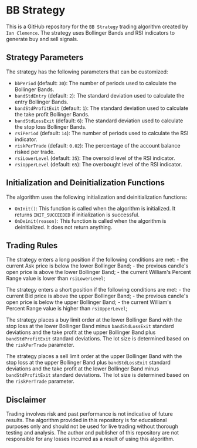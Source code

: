 # BB Strategy

This is a GitHub repository for the `BB Strategy` trading algorithm created by `Ian Clemence`. The strategy uses Bollinger Bands and RSI indicators to generate buy and sell signals.

## Strategy Parameters

The strategy has the following parameters that can be customized:

- `bbPeriod` (default: `30`): The number of periods used to calculate the Bollinger Bands.
- `bandStdEntry` (default: `2`): The standard deviation used to calculate the entry Bollinger Bands.
- `bandStdProfitExit` (default: `1`): The standard deviation used to calculate the take profit Bollinger Bands.
- `bandStdLossExit` (default: `6`): The standard deviation used to calculate the stop loss Bollinger Bands.
- `rsiPeriod` (default: `14`): The number of periods used to calculate the RSI indicator.
- `riskPerTrade` (default: `0.02`): The percentage of the account balance risked per trade.
- `rsiLowerLevel` (default: `35`): The oversold level of the RSI indicator.
- `rsiUpperLevel` (default: `65`): The overbought level of the RSI indicator.

## Initialization and Deinitialization Functions

The algorithm uses the following initialization and deinitialization functions:

- `OnInit()`: This function is called when the algorithm is initialized. It returns `INIT_SUCCEEDED` if initialization is successful.
- `OnDeinit(reason)`: This function is called when the algorithm is deinitialized. It does not return anything.

## Trading Rules

The strategy enters a long position if the following conditions are
met: - the current Ask price is below the lower Bollinger Band; - the
previous candle's open price is above the lower Bollinger Band; - the
current William's Percent Range value is lower than `rsiLowerLevel`;

The strategy enters a short position if the following conditions are
met: - the current Bid price is above the upper Bollinger Band; - the
previous candle's open price is below the upper Bollinger Band; - the
current William's Percent Range value is higher than `rsiUpperLevel`;

The strategy places a buy limit order at the lower Bollinger Band with
the stop loss at the lower Bollinger Band minus `bandStdLossExit`
standard deviations and the take profit at the upper Bollinger Band plus
`bandStdProfitExit` standard deviations. The lot size is determined
based on the `riskPerTrade` parameter.

The strategy places a sell limit order at the upper Bollinger Band with
the stop loss at the upper Bollinger Band plus `bandStdLossExit`
standard deviations and the take profit at the lower Bollinger Band
minus `bandStdProfitExit` standard deviations. The lot size is
determined based on the `riskPerTrade` parameter.

## Disclaimer

Trading involves risk and past performance is not indicative of future results. The algorithm provided in this repository is for educational purposes only and should not be used for live trading without thorough testing and analysis. The author and publisher of this repository are not responsible for any losses incurred as a result of using this algorithm.

